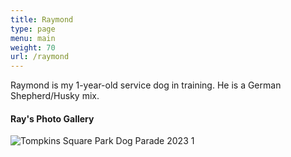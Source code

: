 ```yaml
---
title: Raymond
type: page
menu: main
weight: 70
url: /raymond
---
```


Raymond is my 1-year-old service dog in training. He is a German Shepherd/Husky mix.

#### Ray's Photo Gallery

![Tompkins Square Park Dog Parade 2023 1](/images/raymond/tompkinssquaredogparade2023.jpg)
